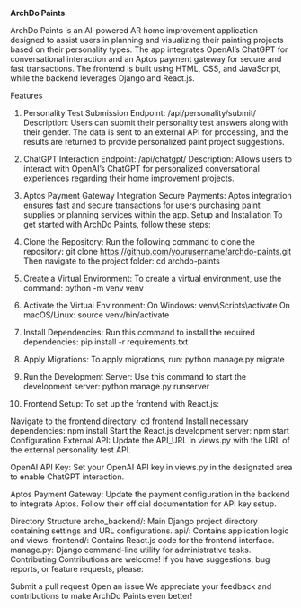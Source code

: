 **ArchDo Paints**

ArchDo Paints is an AI-powered AR home improvement application designed to assist users in planning and visualizing their painting projects based on their personality types. The app integrates OpenAI’s ChatGPT for conversational interaction and an Aptos payment gateway for secure and fast transactions. The frontend is built using HTML, CSS, and JavaScript, while the backend leverages Django and React.js.

Features
1. Personality Test Submission
Endpoint: /api/personality/submit/
Description: Users can submit their personality test answers along with their gender. The data is sent to an external API for processing, and the results are returned to provide personalized paint project suggestions.
2. ChatGPT Interaction
Endpoint: /api/chatgpt/
Description: Allows users to interact with OpenAI’s ChatGPT for personalized conversational experiences regarding their home improvement projects.
3. Aptos Payment Gateway Integration
Secure Payments: Aptos integration ensures fast and secure transactions for users purchasing paint supplies or planning services within the app.
Setup and Installation
To get started with ArchDo Paints, follow these steps:

1. Clone the Repository:
Run the following command to clone the repository:
git clone https://github.com/yourusername/archdo-paints.git
Then navigate to the project folder:
cd archdo-paints

2. Create a Virtual Environment:
To create a virtual environment, use the command:
python -m venv venv

3. Activate the Virtual Environment:
On Windows:
venv\Scripts\activate
On macOS/Linux:
source venv/bin/activate
4. Install Dependencies:
Run this command to install the required dependencies:
pip install -r requirements.txt

5. Apply Migrations:
To apply migrations, run:
python manage.py migrate

6. Run the Development Server:
Use this command to start the development server:
python manage.py runserver

7. Frontend Setup:
To set up the frontend with React.js:

Navigate to the frontend directory:
cd frontend
Install necessary dependencies:
npm install
Start the React.js development server:
npm start
Configuration
External API:
Update the API_URL in views.py with the URL of the external personality test API.

OpenAI API Key:
Set your OpenAI API key in views.py in the designated area to enable ChatGPT interaction.

Aptos Payment Gateway:
Update the payment configuration in the backend to integrate Aptos. Follow their official documentation for API key setup.

Directory Structure
archo_backend/: Main Django project directory containing settings and URL configurations.
api/: Contains application logic and views.
frontend/: Contains React.js code for the frontend interface.
manage.py: Django command-line utility for administrative tasks.
Contributing
Contributions are welcome! If you have suggestions, bug reports, or feature requests, please:

Submit a pull request
Open an issue
We appreciate your feedback and contributions to make ArchDo Paints even better!
